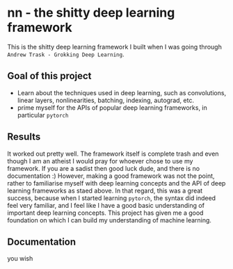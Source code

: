 # nn - the shitty deep learning framework
This is the shitty deep learning framework I built when I was going through `Andrew Trask - Grokking Deep Learning`.
## Goal of this project
* Learn about the techniques used in deep learning, such as convolutions, linear layers, nonlinearities, batching, indexing, autograd, etc.
* prime myself for the APIs of popular deep learning frameworks, in particular `pytorch`

## Results
It worked out pretty well. The framework itself is complete trash and even though I am an atheist I would pray for whoever chose to use my framework. If you are a sadist then good luck dude, and there is no documentation :)
However, making a good framework was not the point, rather to familiarise myself with deep learning concepts and the API of deep learning frameworks as staed above. In that regard, this was a great success, because when I started learning `pytorch`, the syntax did indeed feel very familiar, and I feel like I have a good basic understanding of important deep learning concepts. This project has given me a good foundation on which I can build my understanding of machine learning.

## Documentation
you wish